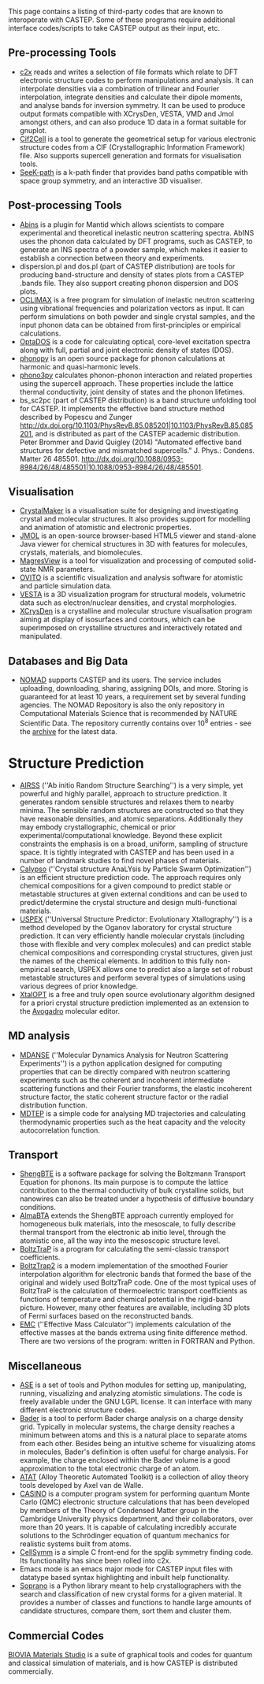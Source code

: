 This page contains a listing of third-party codes that are known to interoperate with CASTEP. Some of these programs require additional interface codes/scripts to take CASTEP output as their input, etc.


## Pre-processing Tools

* [c2x](http://www.c2x.org.uk/) reads and writes a selection of file formats which relate to DFT electronic structure codes to perform manipulations and analysis. It can interpolate densities via a combination of trilinear and Fourier interpolation, integrate densities and calculate their dipole moments, and analyse bands for inversion symmetry. It can be used to produce output formats compatible with XCrysDen, VESTA, VMD and Jmol amongst others, and can also produce 1D data in a format suitable for gnuplot.
* [Cif2Cell](https://sourceforge.net/projects/cif2cell/) is a tool to generate the geometrical setup for various electronic structure codes from a CIF (Crystallographic Information Framework) file. Also supports supercell generation and formats for visualisation tools.
* [SeeK-path](https://www.materialscloud.org/work/tools/seekpath) is a k-path finder that provides band paths compatible with space group symmetry, and an interactive 3D visualiser.

## Post-processing Tools


* [Abins](http://docs.mantidproject.org/v3.9.1/algorithms/Abins-v1.html) is a plugin for Mantid which allows scientists to compare experimental and theoretical inelastic neutron scattering spectra. AbINS uses the phonon data calculated by DFT programs, such as CASTEP, to generate an INS spectra of a powder sample, which makes it easier to establish a connection between theory and experiments.
* dispersion.pl and dos.pl (part of CASTEP distribution) are tools for producing band-structure and density of states plots from a CASTEP .bands file. They also support creating phonon dispersion and DOS plots.
* [OCLIMAX](https://sites.google.com/site/ornliceman/download) is a free program for simulation of inelastic neutron scattering using vibrational frequencies and polarization vectors as input. It can perform simulations on both powder and single crystal samples, and the input phonon data can be obtained from first-principles or empirical calculations.
* [OptaDOS](http://www.tcm.phy.cam.ac.uk/~ajm255/optados/) is a code for calculating optical, core-level excitation spectra along with full, partial and joint electronic density of states (DOS).
* [phonopy](https://phonopy.github.io/phonopy/) is an open source package for phonon calculations at harmonic and quasi-harmonic levels.
* [phono3py](https://phonopy.github.io/phono3py/) calculates phonon-phonon interaction and related properties using the supercell approach. These properties include the lattice thermal conductivity, joint density of states and the phonon lifetimes.
* bs_sc2pc (part of CASTEP distribution)  is a band structure unfolding tool for CASTEP. It implements the effective band structure method described by Popescu and Zunger http://dx.doi.org/10.1103/PhysRevB.85.085201|10.1103/PhysRevB.85.085201, and is distributed as part of the CASTEP academic distribution. Peter Brommer and David Quigley (2014) "Automated effective band structures for defective and mismatched supercells." J. Phys.: Condens. Matter 26 485501. http://dx.doi.org/10.1088/0953-8984/26/48/485501|10.1088/0953-8984/26/48/485501.

## Visualisation

* [CrystalMaker](http://crystalmaker.com/crystalmaker/specs/index.html) is a visualisation suite for designing and investigating crystal and molecular structures. It also provides support for modelling and animation of atomistic and electronic properties.
* [JMOL](http://jmol.sourceforge.net/) is an open-source browser-based HTML5 viewer and stand-alone Java viewer for chemical structures in 3D with features for molecules, crystals, materials, and biomolecules.
* [MagresView](https://www.ccpnc.ac.uk/magresview/magresview/magres_view.html) is a tool for visualization and processing of computed solid-state NMR parameters.
* [OVITO](https://ovito.org/) is a scientific visualization and analysis software for atomistic and particle simulation data.
* [VESTA](http://jp-minerals.org/vesta/en/) is a 3D visualization program for structural models, volumetric data such as electron/nuclear densities, and crystal morphologies.
* [XCrysDen](http://www.xcrysden.org/) is a crystalline and molecular structure visualisation program aiming at display of isosurfaces and contours, which can be superimposed on crystalline structures and interactively rotated and manipulated.

## Databases and Big Data

* [NOMAD](https://repository.nomad-coe.eu/) supports CASTEP and its users. The service includes uploading, downloading, sharing, assigning DOIs, and more. Storing is guaranteed for at least 10 years, a requirement set by several funding agencies. The NOMAD Repository is also the only repository in Computational Materials Science that is recommended by NATURE Scientific Data. The repository currently contains over 10<sup>8</sup> entries - see the [archive](https://metainfo.nomad-coe.eu/nomadmetainfo_public/archive.html) for the latest data.

# Structure Prediction

* [AIRSS](https://www.mtg.msm.cam.ac.uk/Codes/AIRSS) (''Ab initio Random Structure Searching'') is a very simple, yet powerful and highly parallel, approach to structure prediction. It generates random sensible structures and relaxes them to nearby minima. The sensible random structures are constructed so that they have reasonable densities, and atomic separations. Additionally they may embody crystallographic, chemical or prior experimental/computational knowledge. Beyond these explicit constraints the emphasis is on a broad, uniform, sampling of structure space. It is tightly integrated with CASTEP and has been used in a number of landmark studies to find novel phases of materials.
* [Calypso](http://www.calypso.cn/) (''Crystal structure AnaLYsis by Particle Swarm Optimization'') is an efficient structure prediction code. The approach requires only chemical compositions for a given compound to predict stable or metastable structures at given external conditions and can be used to predict/determine the crystal structure and design multi-functional materials.
* [USPEX](http://uspex-team.org/) (''Universal Structure Predictor: Evolutionary Xtallography'') is a method developed by the Oganov laboratory for crystal structure prediction. It can very efficiently handle molecular crystals (including those with flexible and very complex molecules) and can predict stable chemical compositions and corresponding crystal structures, given just the names of the chemical elements. In addition to this fully non-empirical search, USPEX allows one to predict also a large set of robust metastable structures and perform several types of simulations using various degrees of prior knowledge.
* [XtalOPT](http://xtalopt.github.io/)  is a free and truly open source evolutionary algorithm designed for a priori crystal structure prediction implemented as an extension to the [Avogadro](http://avogadro.cc/) molecular editor.

## MD analysis

* [MDANSE](https://mdanse.org/) (''Molecular Dynamics Analysis for Neutron Scattering Experiments'') is a python application designed for computing properties that can be directly compared with neutron scattering experiments such as the coherent and incoherent intermediate scattering functions and their Fourier transforms, the elastic incoherent structure factor, the static coherent structure factor or the radial distribution function.
* [MDTEP](http://www.tcm.phy.cam.ac.uk/castep/MD/node19.html) is a simple code for analysing MD trajectories and calculating thermodynamic properties such as the heat capacity and the velocity autocorrelation function.

## Transport

* [ShengBTE](http://www.shengbte.org/) is a software package for solving the Boltzmann Transport Equation for phonons. Its main purpose is to compute the lattice contribution to the thermal conductivity of bulk crystalline solids, but nanowires can also be treated under a hypothesis of diffusive boundary conditions.
* [AlmaBTA](http://www.almabte.eu/|AlmaBTE) extends the ShengBTE approach currently employed for homogeneous bulk materials, into the mesoscale, to fully describe thermal transport from the electronic ab initio level, through the atomistic one, all the way into the mesoscopic structure level.
* [BoltzTraP](https://www.imc.tuwien.ac.at//forschungsbereich_theoretische_chemie/forschungsgruppen/prof_dr_gkh_madsen_theoretical_materials_chemistry/boltztrap/) is a program for calculating the semi-classic transport coefficients.
* [BoltzTrap2](https://www.tuwien.at/en/tch/tc/theoretical-materials-chemistry/boltztrap2) is a modern implementation of the smoothed Fourier interpolation algorithm for electronic bands that formed the base of the original and widely used BoltzTraP code. One of the most typical uses of BoltzTraP is the calculation of thermoelectric transport coefficients as functions of temperature and chemical potential in the rigid-band picture. However, many other features are available, including 3D plots of Fermi surfaces based on the reconstructed bands.
* [EMC](https://github.com/afonari/emc) (''Effective Mass Calculator'') implements calculation of the effective masses at the bands extrema using finite difference method. There are two versions of the program: written in FORTRAN and Python.

## Miscellaneous

* [ASE](https://wiki.fysik.dtu.dk/ase/index.html) is a set of tools and Python modules for setting up, manipulating, running, visualizing and analyzing atomistic simulations. The code is freely available under the GNU LGPL license. It can interface with many different electronic structure codes.
* [Bader](http://theory.cm.utexas.edu/henkelman/code/bader/) is a tool to perform Bader charge analysis on a charge density grid. Typically in molecular systems, the charge density reaches a minimum between atoms and this is a natural place to separate atoms from each other. Besides being an intuitive scheme for visualizing atoms in molecules, Bader's definition is often useful for charge analysis. For example, the charge enclosed within the Bader volume is a good approximation to the total electronic charge of an atom.
* [ATAT](https://www.brown.edu/Departments/Engineering/Labs/avdw/atat/) (Alloy Theoretic Automated Toolkit) is a collection of alloy theory tools developed by Axel van de Walle.
* [CASINO](https://vallico.net/casinoqmc/) is a computer program system for performing quantum Monte Carlo (QMC) electronic structure calculations that has been developed by members of the Theory of Condensed Matter group in the Cambridge University physics department, and their collaborators, over more than 20 years.  It is capable of calculating incredibly accurate solutions to the Schrödinger equation of quantum mechanics for realistic systems built from atoms.
* [CellSymm](http://www.c2x.org.uk/cellsym.html) is a simple C front-end for the spglib symmetry finding code. Its functionality has since been rolled into c2x.
* Emacs mode is an emacs major mode for CASTEP input files with datatype based syntax highlighting and inbuilt help functionality.  
* [Soprano](https://ccp-nc.github.io/soprano/) is a Python library meant to help crystallographers with the search and classification of new crystal forms for a given material. It provides a number of classes and functions to handle large amounts of candidate structures, compare them, sort them and cluster them.

## Commercial Codes


[BIOVIA Materials Studio](https://www.3ds.com/products-services/biovia/products/molecular-modeling-simulation/biovia-materials-studio/) is a suite of graphical tools and codes for quantum and classical simulation of materials, and is how CASTEP is distributed commercially.

